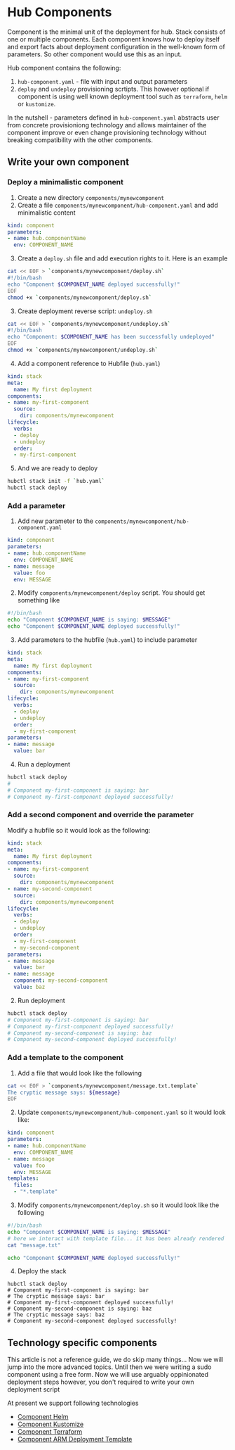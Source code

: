 # Hub Components

Component is the minimal unit of the deployment for hub. Stack consists of one or multiple components. Each component knows how to deploy itself and export facts about deployment configuration in the well-known form of parameters. So other component would use this as an input.

Hub component contains the following:

1. `hub-component.yaml` - file with input and output parameters
2. `deploy` and `undeploy` provisioning scrtipts. This however optional if component is using well known deployment tool such as `terraform`, `helm` or `kustomize`.

In the nutshell - parameters defined in `hub-component.yaml` abstracts user from concrete provisioniong technology and allows maintainer of the component improve or even change provisioning technology without breaking compatibility with the other components.

## Write your own component

### Deploy a minimalistic component

1. Create a new directory `components/mynewcomponent`
2. Create a file `components/mynewcomponent/hub-component.yaml` and add minimalistic content

```yaml
kind: component
parameters:
- name: hub.componentName
  env: COMPONENT_NAME
```

3. Create a `deploy.sh` file and add execution rights to it. Here is an example

```bash
cat << EOF > `components/mynewcomponent/deploy.sh`
#!/bin/bash
echo "Component $COMPONENT_NAME deployed successfully!"
EOF
chmod +x `components/mynewcomponent/deploy.sh`
```

3. Create deployment reverse script: `undeploy.sh`

```bash
cat << EOF > `components/mynewcomponent/undeploy.sh`
#!/bin/bash
echo "Component: $COMPONENT_NAME has been successfully undeployed"
EOF
chmod +x `components/mynewcomponent/undeploy.sh`
```

4. Add a component reference to Hubfile (`hub.yaml`)

```yaml
kind: stack
meta:
  name: My first deployment
components:
- name: my-first-component
  source:
    dir: components/mynewcomponent
lifecycle:
  verbs:
  - deploy
  - undeploy
  order:
  - my-first-component
```

5. And we are ready to deploy

```bash
hubctl stack init -f `hub.yaml`
hubctl stack deploy
```

### Add a parameter

1. Add new parameter to the `components/mynewcomponent/hub-component.yaml`

```yaml
kind: component
parameters:
- name: hub.componentName
  env: COMPONENT_NAME
- name: message
  value: foo
  env: MESSAGE
```

2. Modify `components/mynewcomponent/deploy` script. You should get something like

```bash
#!/bin/bash
echo "Component $COMPONENT_NAME is saying: $MESSAGE"
echo "Component $COMPONENT_NAME deployed successfully!"
```

3. Add parameters to the hubfile (`hub.yaml`) to include parameter

```yaml
kind: stack
meta:
  name: My first deployment
components:
- name: my-first-component
  source:
    dir: components/mynewcomponent
lifecycle:
  verbs:
  - deploy
  - undeploy
  order:
  - my-first-component
parameters:
- name: message
  value: bar
```

4. Run a deployment

```bash
hubctl stack deploy
#
# Component my-first-component is saying: bar
# Component my-first-component deployed successfully!
```

### Add a second component and override the parameter

Modify a hubfile so it would look as the following:

```yaml
kind: stack
meta:
  name: My first deployment
components:
- name: my-first-component
  source:
    dir: components/mynewcomponent
- name: my-second-component
  source:
    dir: components/mynewcomponent
lifecycle:
  verbs:
  - deploy
  - undeploy
  order:
  - my-first-component
  - my-second-component
parameters:
- name: message
  value: bar
- name: message
  component: my-second-component
  value: baz
```

2. Run deployment

```bash
hubctl stack deploy
# Component my-first-component is saying: bar
# Component my-first-component deployed successfully!
# Component my-second-component is saying: baz
# Component my-second-component deployed successfully!
```

### Add a template to the component

1. Add a file that would look like the following

```bash
cat << EOF > `components/mynewcomponent/message.txt.template`
The cryptic message says: ${message}
EOF
```

2. Update `components/mynewcomponent/hub-component.yaml` so it would look like:

```yaml
kind: component
parameters:
- name: hub.componentName
  env: COMPONENT_NAME
- name: message
  value: foo
  env: MESSAGE
templates:
  files:
  - "*.template"
```

3. Modify `components/mynewcomponent/deploy.sh` so it would look like the following
```bash
#!/bin/bash
echo "Component $COMPONENT_NAME is saying: $MESSAGE"
# here we interact with template file... it has been already rendered
cat "message.txt"

echo "Component $COMPONENT_NAME deployed successfully!"
```

4. Deploy the stack

```
hubctl stack deploy
# Component my-first-component is saying: bar
# The cryptic message says: bar
# Component my-first-component deployed successfully!
# Component my-second-component is saying: baz
# The cryptic message says: baz
# Component my-second-component deployed successfully!
```

## Technology specific components

This article is not a reference guide, we do skip many things... Now we will jump into the more advanced topics. Until then we were writing a sudo component using a free form. Now we will use arguably oppinionated deployment steps however, you don't required to write your own deployment script

At present we support following technologies

* [Component Helm](hub-component-helm.md)
* [Component Kustomize](hub-component-kustomize.md)
* [Component Terraform](hub-component-terraform.md)
* [Component ARM Deployment Template](hub-component-arm.md)
